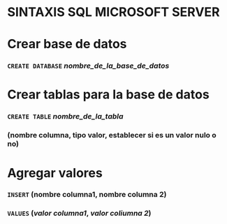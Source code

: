 # SINTAXIS SQL MICROSOFT SERVER

# **Crear base de datos** 
### `CREATE DATABASE` *nombre_de_la_base_de_datos*

# **Crear tablas para la base de datos**
### `CREATE TABLE` *nombre_de_la_tabla*
### (nombre columna, tipo valor, establecer si es un valor nulo o no)

# **Agregar valores**
### `INSERT` (nombre columna1, nombre columna 2)
### `VALUES` (*valor columna1*, *valor coliumna 2*)





